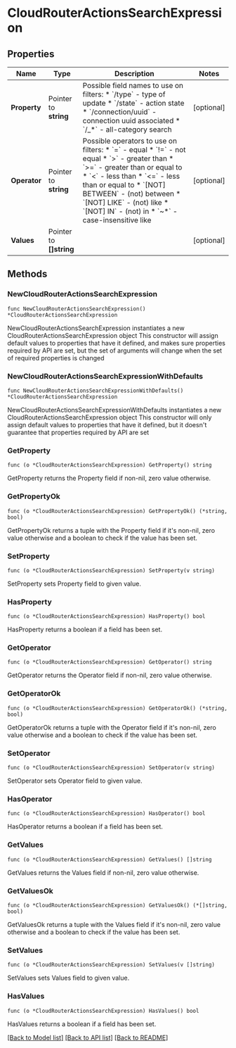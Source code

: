 # CloudRouterActionsSearchExpression

## Properties

Name | Type | Description | Notes
------------ | ------------- | ------------- | -------------
**Property** | Pointer to **string** | Possible field names to use on filters:  * &#x60;/type&#x60; - type of update  * &#x60;/state&#x60; - action state  * &#x60;/connection/uuid&#x60; - connection uuid associated  * &#x60;/_*&#x60; - all-category search  | [optional] 
**Operator** | Pointer to **string** | Possible operators to use on filters:  * &#x60;&#x3D;&#x60; - equal  * &#x60;!&#x3D;&#x60; - not equal  * &#x60;&gt;&#x60; - greater than  * &#x60;&gt;&#x3D;&#x60; - greater than or equal to  * &#x60;&lt;&#x60; - less than  * &#x60;&lt;&#x3D;&#x60; - less than or equal to  * &#x60;[NOT] BETWEEN&#x60; - (not) between  * &#x60;[NOT] LIKE&#x60; - (not) like  * &#x60;[NOT] IN&#x60; - (not) in  * &#x60;~*&#x60; - case-insensitive like  | [optional] 
**Values** | Pointer to **[]string** |  | [optional] 

## Methods

### NewCloudRouterActionsSearchExpression

`func NewCloudRouterActionsSearchExpression() *CloudRouterActionsSearchExpression`

NewCloudRouterActionsSearchExpression instantiates a new CloudRouterActionsSearchExpression object
This constructor will assign default values to properties that have it defined,
and makes sure properties required by API are set, but the set of arguments
will change when the set of required properties is changed

### NewCloudRouterActionsSearchExpressionWithDefaults

`func NewCloudRouterActionsSearchExpressionWithDefaults() *CloudRouterActionsSearchExpression`

NewCloudRouterActionsSearchExpressionWithDefaults instantiates a new CloudRouterActionsSearchExpression object
This constructor will only assign default values to properties that have it defined,
but it doesn't guarantee that properties required by API are set

### GetProperty

`func (o *CloudRouterActionsSearchExpression) GetProperty() string`

GetProperty returns the Property field if non-nil, zero value otherwise.

### GetPropertyOk

`func (o *CloudRouterActionsSearchExpression) GetPropertyOk() (*string, bool)`

GetPropertyOk returns a tuple with the Property field if it's non-nil, zero value otherwise
and a boolean to check if the value has been set.

### SetProperty

`func (o *CloudRouterActionsSearchExpression) SetProperty(v string)`

SetProperty sets Property field to given value.

### HasProperty

`func (o *CloudRouterActionsSearchExpression) HasProperty() bool`

HasProperty returns a boolean if a field has been set.

### GetOperator

`func (o *CloudRouterActionsSearchExpression) GetOperator() string`

GetOperator returns the Operator field if non-nil, zero value otherwise.

### GetOperatorOk

`func (o *CloudRouterActionsSearchExpression) GetOperatorOk() (*string, bool)`

GetOperatorOk returns a tuple with the Operator field if it's non-nil, zero value otherwise
and a boolean to check if the value has been set.

### SetOperator

`func (o *CloudRouterActionsSearchExpression) SetOperator(v string)`

SetOperator sets Operator field to given value.

### HasOperator

`func (o *CloudRouterActionsSearchExpression) HasOperator() bool`

HasOperator returns a boolean if a field has been set.

### GetValues

`func (o *CloudRouterActionsSearchExpression) GetValues() []string`

GetValues returns the Values field if non-nil, zero value otherwise.

### GetValuesOk

`func (o *CloudRouterActionsSearchExpression) GetValuesOk() (*[]string, bool)`

GetValuesOk returns a tuple with the Values field if it's non-nil, zero value otherwise
and a boolean to check if the value has been set.

### SetValues

`func (o *CloudRouterActionsSearchExpression) SetValues(v []string)`

SetValues sets Values field to given value.

### HasValues

`func (o *CloudRouterActionsSearchExpression) HasValues() bool`

HasValues returns a boolean if a field has been set.


[[Back to Model list]](../README.md#documentation-for-models) [[Back to API list]](../README.md#documentation-for-api-endpoints) [[Back to README]](../README.md)


